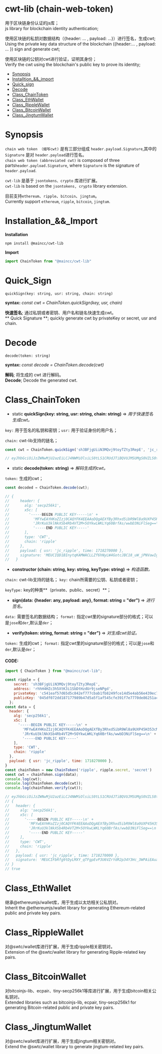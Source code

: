 # cwt-lib (chain-web-token)

用于区块链身份认证的js库；  
js library for blockchain identity authentication;  

使用区块链的私钥对数据结构（{header: ... , payload: ...}）进行签名，生成cwt;  
Using the private key data structure of the blockchain ({header:... , payload: ... }) sign and generate cwt;  

使用区块链的公钥对cwt进行验证，证明其身份；  
Verify the cwt using the blockchain's public key to prove its identity;  

- [Synopsis](#Synopsis)
- [Installtion_&&_import](#Installtion_&&_import)
- [Quick_sign](#Quick_sign)
- [Decode](#Decode)
- [Class_ChainToken](#Class_ChainToken)
- [Class_EthWallet](#Class_EthWallet)
- [Class_RippleWallet](#Class_RippleWallet)
- [Class_BitcoinWallet](#Class_BitcoinWallet)
- [Class_JingtumWallet](#Class_JingtumWallet)

Synopsis
=========
`chain web token （缩写cwt)` 是有三部分组成 ` header.payload.Signature `,其中的 `Signature` 是对 ` header.payload `进行签名。  
`chain web token (abbreviated cwt)` is composed of three parts` header.payload.Signature `, where ` Signature ` is the signature of `header.payload`.

` cwt-lib ` 是基于 `jsontokens、crypto` 库进行扩展。  
` cwt-lib ` is based on the ` jsontokens, crypto ` library extension.

目前支持`ethereum`、`ripple`、`bitcoin`、`jingtum`。  
Currently support `ethereum`, `ripple`, `bitcoin`, `jingtum`.

Installation_&&_Import
======================
**Installation**

```shell
npm install @maincc/cwt-lib
```

**Import**

```js
import ChainToken from "@maincc/cwt-lib"
```

Quick_Sign
==========
` quickSign(key: string, usr: string, chain: string) `  

**syntax:** *const cwt = ChainToken.quickSign(key, usr, chain)*  

**快速签名**; 通过私钥或者密钥、用户名和链名快速生成cwt。  
** Quick Signature **; quickly generate cwt by privateKey or secret, usr and chain.

Decode
======
` decode(token: string) `

**syntax:** *const decode = ChainToken.decode(cwt)*  

**解码**; 将生成的 cwt 进行解码。  
**Decode**; Decode the generated cwt.

Class_ChainToken
=================

- static **quickSign(key: string, usr: string, chain: string)** => *用于快速签名生成cwt。*

`key:` 用于签名的私钥和密钥；`usr:` 用于验证身份的用户名；  

`chain:` cwt-lib支持的链名；

```js
const cwt = ChainToken.quickSign('sh3BFjgUiiN3MQvj9toyTZty3RepE', 'jc_ripple', 'ripple');

// eyJhbGciOiJzZWNwMjU2azEiLCJ4NWMiOlsiLS0tLS1CRUdJTiBQVUJMSUMgS0VZLS0tLS1cbk1GWXdFQVlIS29aSXpqMENBUVlGSzRFRUFBb0RRZ0FFWGZCeTNSaHhkNWliUjlXbDhhOVVYUDQ1SDM1M2NONkdcbkpSckt1VTNrbE5rWFNiNFJiNFZUMk0rNU9Za3dMV0tMWXE2MEJyZkFzL3d3YkQzTmlGbFNlZz09XG4tLS0tLUVORCBQVUJMSUMgS0VZLS0tLS0iXSwidHlwZSI6IkNXVCIsImNoYWluIjoicmlwcGxlIn0.eyJ1c3IiOiJqY19yaXBwbGUiLCJ0aW1lIjoxNzE4MjcwMDAwfQ.MEUCIQD1BInytqKAMWACLLZf6hNyLW4GotcJBC18_uW_jPNVawIgDKH1iY-DyVTB845YQAz9X0QgN0cIb84sZnJSugeJM2M
```
- static **decode(token: string)** => *解码生成的cwt。*

`token:` 生成的cwt；

```js
const decoded = ChainToken.decode(cwt);

// {
//     header: {
//       alg: 'secp256k1',
//       x5c: [
//         '-----BEGIN PUBLIC KEY-----\n' +
//           'MFYwEAYHKoZIzj0CAQYFK4EEAAoDQgAEXfBy3Rhxd5ibR9Wl8a9UXP45H353cN6G\n' +
//           'JRrKuU3klNkXSb4Rb4VT2M+5OYkwLWKLYq60BrfAs/wwbD3NiFlSeg==\n' +
//           '-----END PUBLIC KEY-----'
//       ],
//       type: 'CWT',
//       chain: 'ripple'
//     },
//     payload: { usr: 'jc_ripple', time: 1718270000 },
//     signature: 'MEUCIQD1BInytqKAMWACLLZf6hNyLW4GotcJBC18_uW_jPNVawIgDKH1iY-DyVTB845YQAz9X0QgN0cIb84sZnJSugeJM2M'
//   }
```

- **constructor (chain: string, key: string, keyType: string)** => *构造函数。*  
 
`chain:` cwt-lib支持的链名； `key:` chain所需要的公钥、私钥或者密钥；  

`keyType:` key的种类**（private、public、secret）**；

- **sign(data: {header: any, payload: any}, format: string = "der")** => *进行签名。*  

`data:` 需要签名的数据结构； `format:` 指定cwt里的signature部分的格式；可以是`jose`和`der`,默认是`der`；

- **verify(token: string, format: string = "der")** => *对生成cwt验证。*

`token:` 生成的cwt； `format:` 指定cwt里的signature部分的格式；可以是`jose`和`der`,默认是`der`；

#### CODE:
```js
import { ChainToken } from "@maincc/cwt-lib";

const ripple = {
    secret: 'sh3BFjgUiiN3MQvj9toyTZty3RepE',
    address: 'rhhH4HZc3h5XtK3i1SbDtHzdUr9jseNPgd',
    privateKey: 'c541eaf57d65d5c842ef777cbab1fb8249fce14d5e4ab56e439ec78547a040e7',
    publicKey: '045df072dd187177989b47d5a5f1af545cfe391f7e7770de86251acab94de494d91749be116f8553d8cfb93989302d628b62aeb406b7c0b3fc306c3dcd8859527a'
  };
const data = {
  header: {
    alg: 'secp256k1',
    x5c: [
      '-----BEGIN PUBLIC KEY-----\n' +
        'MFYwEAYHKoZIzj0CAQYFK4EEAAoDQgAEXfBy3Rhxd5ibR9Wl8a9UXP45H353cN6G\n' +
        'JRrKuU3klNkXSb4Rb4VT2M+5OYkwLWKLYq60BrfAs/wwbD3NiFlSeg==\n' +
        '-----END PUBLIC KEY-----'
    ],
    type: 'CWT',
    chain: 'ripple'
  },
  payload: { usr: 'jc_ripple', time: 1718270000 },
}
const chainToken = new ChainToken('ripple', ripple.secret, 'secret')
const cwt = chainToken.sign(data);
console.log(cwt);
console.log(ChainToken.decode(cwt));
console.log(chainToken.verify(cwt));

// eyJhbGciOiJzZWNwMjU2azEiLCJ4NWMiOlsiLS0tLS1CRUdJTiBQVUJMSUMgS0VZLS0tLS1cbk1GWXdFQVlIS29aSXpqMENBUVlGSzRFRUFBb0RRZ0FFWGZCeTNSaHhkNWliUjlXbDhhOVVYUDQ1SDM1M2NONkdcbkpSckt1VTNrbE5rWFNiNFJiNFZUMk0rNU9Za3dMV0tMWXE2MEJyZkFzL3d3YkQzTmlGbFNlZz09XG4tLS0tLUVORCBQVUJMSUMgS0VZLS0tLS0iXSwidHlwZSI6IkNXVCIsImNoYWluIjoicmlwcGxlIn0.eyJ1c3IiOiJqY19yaXBwbGUiLCJ0aW1lIjoxNzE4MjcwMDAwfQ.MEUCIQD1BInytqKAMWACLLZf6hNyLW4GotcJBC18_uW_jPNVawIgDKH1iY-DyVTB845YQAz9X0QgN0cIb84sZnJSugeJM2M
// {
//   header: {
//     alg: 'secp256k1',
//     x5c: [
//       '-----BEGIN PUBLIC KEY-----\n' +
//         'MFYwEAYHKoZIzj0CAQYFK4EEAAoDQgAEXfBy3Rhxd5ibR9Wl8a9UXP45H353cN6G\n' +
//         'JRrKuU3klNkXSb4Rb4VT2M+5OYkwLWKLYq60BrfAs/wwbD3NiFlSeg==\n' +
//         '-----END PUBLIC KEY-----'
//     ],
//     type: 'CWT',
//     chain: 'ripple'
//   },
//   payload: { usr: 'jc_ripple', time: 1718270000 },
//   signature: 'MEUCIFbRfg9tDyLMXY_qTFgpEvP3U6VZrYdR2p34Y3Hc_3WPAiEAuaPlEHEzBd-37wXFbH7wEyHm1R2tA-u64hRLdYV_UJY'
// }
// true

```

Class_EthWallet
=================
继承@ethereumjs/wallet库，用于生成以太坊相关公私钥对。  
Inherit the @ethereumjs/wallet library for generating Ethereum-related public and private key pairs.

Class_RippleWallet
====================
对@swtc/wallet库进行扩展，用于生成ripple相关密钥对。  
Extension of the @swtc/wallet library for generating Ripple-related key pairs.

Class_BitcoinWallet
=====================
对bitcoinjs-lib、ecpair、tiny-secp256k1等库进行扩展，用于生成bitcoin相关公私钥对。  
Extended libraries such as bitcoinjs-lib, ecpair, tiny-secp256k1 for generating Bitcoin-related public and private key pairs.

Class_JingtumWallet
=====================
对@swtc/wallet库进行扩展，用于生成jingtum相关密钥对。  
Extend the @swtc/wallet library to generate jingtum-related key pairs.


<br>